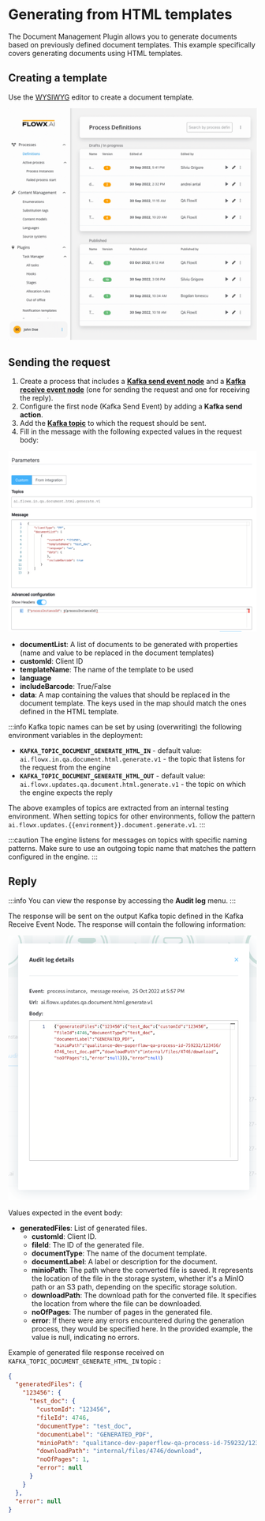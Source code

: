 # Generating from HTML templates

The Document Management Plugin allows you to generate documents based on previously defined document templates. This example specifically covers generating documents using HTML templates.

## Creating a template

Use the [WYSIWYG](../../../../wysiwyg.md) editor to create a document template.

![](../../../../../img/ocr_doc_template.gif)

## Sending the request

1. Create a process that includes a [**Kafka send event node**](../../../../../../building-blocks/node/message-send-received-task-node.md#message-send-task) and a [**Kafka receive event node**](../../../../../../building-blocks/node/message-send-received-task-node.md#message-receive-task) (one for sending the request and one for receiving the reply).
2. Configure the first node (Kafka Send Event) by adding a **Kafka send action**.
3. Add the [**Kafka topic**](../../../../plugins-setup-guide/documents-plugin-setup/documents-plugin-setup.md#kafka-configuration) to which the request should be sent.
4. Fill in the message with the following expected values in the request body:

![](../../../../../img/html_generate_param.png)

* **documentList**: A list of documents to be generated with properties (name and value to be replaced in the document templates)
* **customId**: Client ID
* **templateName**: The name of the template to be used
* **language**
* **includeBarcode**: True/False
* **data**: A map containing the values that should be replaced in the document template. The keys used in the map should match the ones defined in the HTML template.

:::info
Kafka topic names can be set by using (overwriting) the following environment variables in the deployment:

* **`KAFKA_TOPIC_DOCUMENT_GENERATE_HTML_IN`** - default value: `ai.flowx.in.qa.document.html.generate.v1` - the topic that listens for the request from the engine
* **`KAFKA_TOPIC_DOCUMENT_GENERATE_HTML_OUT`** - default value: `ai.flowx.updates.qa.document.html.generate.v1` - the topic on which the engine expects the reply

The above examples of topics are extracted from an internal testing environment. When setting topics for other environments, follow the pattern `ai.flowx.updates.{{environment}}.document.generate.v1`.
:::

:::caution
The engine listens for messages on topics with specific naming patterns. Make sure to use an outgoing topic name that matches the pattern configured in the engine.
:::

## Reply

:::info
You can view the response by accessing the **Audit log** menu.
:::

The response will be sent on the output Kafka topic defined in the Kafka Receive Event Node. The response will contain the following information:

![](../../../../../img/html_generate_reply.png)

Values expected in the event body:

* **generatedFiles**: List of generated files.
  * **customId**: Client ID.
  * **fileId**: The ID of the generated file.
  * **documentType**: The name of the document template.
  * **documentLabel**: A label or description for the document.
  * **minioPath**: The path where the converted file is saved. It represents the location of the file in the storage system, whether it's a MinIO path or an S3 path, depending on the specific storage solution.
  * **downloadPath**: The download path for the converted file. It specifies the location from where the file can be downloaded.
  * **noOfPages**: The number of pages in the generated file.
  * **error**: If there were any errors encountered during the generation process, they would be specified here. In the provided example, the value is null, indicating no errors.

Example of generated file response received on `KAFKA_TOPIC_DOCUMENT_GENERATE_HTML_IN` topic :

```json
{
  "generatedFiles": {
    "123456": {
      "test_doc": {
        "customId": "123456",
        "fileId": 4746,
        "documentType": "test_doc",
        "documentLabel": "GENERATED_PDF",
        "minioPath": "qualitance-dev-paperflow-qa-process-id-759232/123456/4746_test_doc.pdf", //or S3 path, depending on your storage solution
        "downloadPath": "internal/files/4746/download",
        "noOfPages": 1,
        "error": null
      }
    }
  },
  "error": null
}

```
